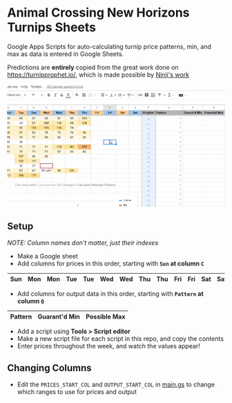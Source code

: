 # Animal Crossing New Horizons Turnips Sheets

Google Apps Scripts for auto-calculating turnip price patterns, min, and max as data is entered in Google Sheets.

Predictions are **entirely** copied from the great work done on https://turnipprophet.io/, which is made possible by [Ninji's work](https://twitter.com/_Ninji/status/1244818665851289602?s=20)

![Alt text](/acnh_turnips_sheets.gif)

## Setup

_NOTE: Column names don't matter, just their indexes_

- Make a Google sheet
- Add columns for prices in this order, starting with **`Sun` at column `C`**

| Sun | Mon | Mon | Tue | Tue | Wed | Wed | Thu | Thu | Fri | Fri | Sat | Sat |
|-----|-----|-----|-----|-----|-----|-----|-----|-----|-----|-----|-----|-----|

- Add columns for output data in this order, starting with **`Pattern` at column `Q`**

| Pattern | Guarant'd Min | Possible Max |
|---------|---------------|--------------|

- Add a script using **Tools > Script editor**
- Make a new script file for each script in this repo, and copy the contents
- Enter prices throughout the week, and watch the values appear!

## Changing Columns

- Edit the `PRICES_START_COL` and `OUTPUT_START_COL` in [main.gs](/main.gs) to change which ranges to use for prices and output